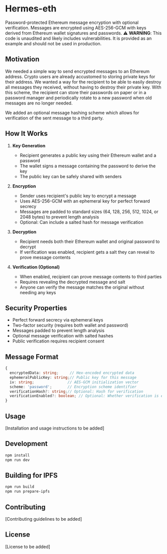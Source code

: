 # Hermes-eth

Password-protected Ethereum message encryption with optional verification. Messages are encrypted using AES-256-GCM with keys derived from Ethereum wallet signatures and passwords.
⚠️ **WARNING**: This code is unaudited and likely includes vulnerabilities. It is provided as an example and should not be used in production.

## Motivation
We needed a simple way to send encrypted messages to an Ethereum address. Crypto users are already accustomed to storing private keys for their address.
We wanted a way for the recipient to be able to easily destroy all messages they received, without having to destroy their private key.
With this scheme, the recipient can store their passwords on paper or in a password manager and periodically rotate to a new password when old messages are no longer needed. 

We added an optional message hashing scheme which allows for verification of the sent message to a third party. 


## How It Works

1. **Key Generation**
   - Recipient generates a public key using their Ethereum wallet and a password
   - The wallet signs a message containing the password to derive the key
   - The public key can be safely shared with senders

2. **Encryption**
   - Sender uses recipient's public key to encrypt a message
   - Uses AES-256-GCM with an ephemeral key for perfect forward secrecy
   - Messages are padded to standard sizes (64, 128, 256, 512, 1024, or 2048 bytes) to prevent length analysis
   - Optional: Can include a salted hash for message verification

3. **Decryption**
   - Recipient needs both their Ethereum wallet and original password to decrypt
   - If verification was enabled, recipient gets a salt they can reveal to prove message contents

4. **Verification (Optional)**
   - When enabled, recipient can prove message contents to third parties
   - Requires revealing the decrypted message and salt
   - Anyone can verify the message matches the original without needing any keys

## Security Properties

- Perfect forward secrecy via ephemeral keys
- Two-factor security (requires both wallet and password)
- Messages padded to prevent length analysis
- Optional message verification with salted hashes
- Public verification requires recipient consent

## Message Format

```typescript
{
  encryptedData: string;     // Hex-encoded encrypted data
  ephemeralPublicKey: string;// Public key for this message
  iv: string;               // AES-GCM initialization vector
  scheme: 'password';       // Encryption scheme identifier
  verificationHash?: string;// Optional: Hash for verification
  verificationEnabled?: boolean; // Optional: Whether verification is enabled
}
```

## Usage

[Installation and usage instructions to be added]

## Development

```bash
npm install
npm run dev
```

## Building for IPFS

```bash
npm run build
npm run prepare-ipfs
```

## Contributing

[Contributing guidelines to be added]

## License

[License to be added]
